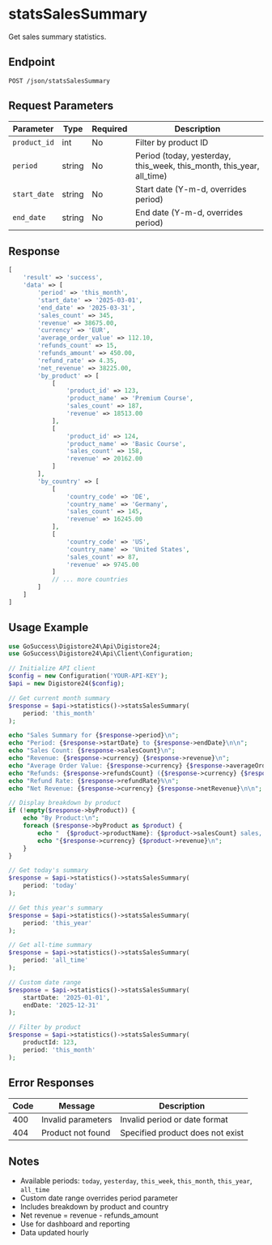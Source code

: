 # statsSalesSummary

Get sales summary statistics.

## Endpoint

```
POST /json/statsSalesSummary
```

## Request Parameters

| Parameter | Type | Required | Description |
|-----------|------|----------|-------------|
| `product_id` | int | No | Filter by product ID |
| `period` | string | No | Period (today, yesterday, this_week, this_month, this_year, all_time) |
| `start_date` | string | No | Start date (Y-m-d, overrides period) |
| `end_date` | string | No | End date (Y-m-d, overrides period) |

## Response

```php
[
    'result' => 'success',
    'data' => [
        'period' => 'this_month',
        'start_date' => '2025-03-01',
        'end_date' => '2025-03-31',
        'sales_count' => 345,
        'revenue' => 38675.00,
        'currency' => 'EUR',
        'average_order_value' => 112.10,
        'refunds_count' => 15,
        'refunds_amount' => 450.00,
        'refund_rate' => 4.35,
        'net_revenue' => 38225.00,
        'by_product' => [
            [
                'product_id' => 123,
                'product_name' => 'Premium Course',
                'sales_count' => 187,
                'revenue' => 18513.00
            ],
            [
                'product_id' => 124,
                'product_name' => 'Basic Course',
                'sales_count' => 158,
                'revenue' => 20162.00
            ]
        ],
        'by_country' => [
            [
                'country_code' => 'DE',
                'country_name' => 'Germany',
                'sales_count' => 145,
                'revenue' => 16245.00
            ],
            [
                'country_code' => 'US',
                'country_name' => 'United States',
                'sales_count' => 87,
                'revenue' => 9745.00
            ]
            // ... more countries
        ]
    ]
]
```

## Usage Example

```php
use GoSuccess\Digistore24\Api\Digistore24;
use GoSuccess\Digistore24\Api\Client\Configuration;

// Initialize API client
$config = new Configuration('YOUR-API-KEY');
$api = new Digistore24($config);

// Get current month summary
$response = $api->statistics()->statsSalesSummary(
    period: 'this_month'
);

echo "Sales Summary for {$response->period}\n";
echo "Period: {$response->startDate} to {$response->endDate}\n\n";
echo "Sales Count: {$response->salesCount}\n";
echo "Revenue: {$response->currency} {$response->revenue}\n";
echo "Average Order Value: {$response->currency} {$response->averageOrderValue}\n";
echo "Refunds: {$response->refundsCount} ({$response->currency} {$response->refundsAmount})\n";
echo "Refund Rate: {$response->refundRate}%\n";
echo "Net Revenue: {$response->currency} {$response->netRevenue}\n\n";

// Display breakdown by product
if (!empty($response->byProduct)) {
    echo "By Product:\n";
    foreach ($response->byProduct as $product) {
        echo "  {$product->productName}: {$product->salesCount} sales, ";
        echo "{$response->currency} {$product->revenue}\n";
    }
}

// Get today's summary
$response = $api->statistics()->statsSalesSummary(
    period: 'today'
);

// Get this year's summary
$response = $api->statistics()->statsSalesSummary(
    period: 'this_year'
);

// Get all-time summary
$response = $api->statistics()->statsSalesSummary(
    period: 'all_time'
);

// Custom date range
$response = $api->statistics()->statsSalesSummary(
    startDate: '2025-01-01',
    endDate: '2025-12-31'
);

// Filter by product
$response = $api->statistics()->statsSalesSummary(
    productId: 123,
    period: 'this_month'
);
```

## Error Responses

| Code | Message | Description |
|------|---------|-------------|
| 400 | Invalid parameters | Invalid period or date format |
| 404 | Product not found | Specified product does not exist |

## Notes

- Available periods: `today`, `yesterday`, `this_week`, `this_month`, `this_year`, `all_time`
- Custom date range overrides period parameter
- Includes breakdown by product and country
- Net revenue = revenue - refunds_amount
- Use for dashboard and reporting
- Data updated hourly
